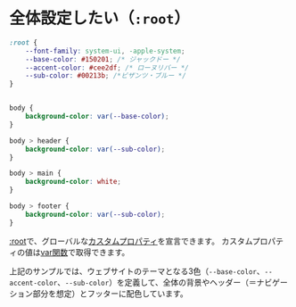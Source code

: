 # 全体設定したい（``:root``）

```css
:root {
    --font-family: system-ui, -apple-system;
    --base-color: #150201; /* ジャックドー */
    --accent-color: #cee2df; /* ローヌリバー */
    --sub-color: #00213b; /*ビザンツ・ブルー */
}


body {
    background-color: var(--base-color);
}

body > header {
    background-color: var(--sub-color);
}

body > main {
    background-color: white;
}

body > footer {
    background-color: var(--sub-color);
}
```

[:root](https://developer.mozilla.org/ja/docs/Web/CSS/:root)で、グローバルな[カスタムプロパティ](https://developer.mozilla.org/ja/docs/Web/CSS/Using_CSS_custom_properties)を宣言できます。
カスタムプロパティの値は[var関数](https://developer.mozilla.org/ja/docs/Web/CSS/var)で取得できます。

上記のサンプルでは、ウェブサイトのテーマとなる3色（``--base-color``、``--accent-color``、``--sub-color``）を定義して、全体の背景やヘッダー（＝ナビゲーション部分を想定）とフッターに配色しています。
